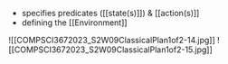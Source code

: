 - specifies predicates ([[state(s)]]) & [[action(s)]]
- defining the [[Environment]]

![[COMPSCI3672023_S2W09ClassicalPlan1of2-14.jpg]]
![[COMPSCI3672023_S2W09ClassicalPlan1of2-15.jpg]]